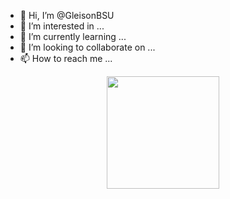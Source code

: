 - 👋 Hi, I’m @GleisonBSU
- 👀 I’m interested in ...
- 🌱 I’m currently learning ...
- 💞️ I’m looking to collaborate on ...
- 📫 How to reach me ...

<div align="center">
  <a href="https://github.com/GleisonBSU">
  <img height="180em" src="https://github-readme-stats.vercel.app/api?username=GleisonBSU&show_icons=true&theme=tokyonight&include_all_commits=true&count_private=true"/>
</div>
